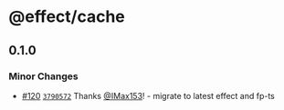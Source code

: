 # @effect/cache

## 0.1.0

### Minor Changes

- [#120](https://github.com/Effect-TS/cache/pull/120) [`3790572`](https://github.com/Effect-TS/cache/commit/379057286d3cddbb981d3392c633e912dca85361) Thanks [@IMax153](https://github.com/IMax153)! - migrate to latest effect and fp-ts

